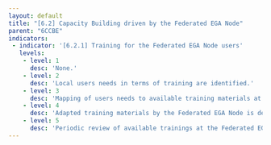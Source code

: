 ```yaml
---
layout: default
title: "[6.2] Capacity Building driven by the Federated EGA Node"
parent: "6CCBE"
indicators:
 - indicator: '[6.2.1] Training for the Federated EGA Node users'
   levels:
    - level: 1
      desc: 'None.'
    - level: 2
      desc: 'Local users needs in terms of training are identified.'
    - level: 3  
      desc: 'Mapping of users needs to available training materials at the Federated EGA Ecosystem is completed.'
    - level: 4
      desc: 'Adapted training materials by the Federated EGA Node is delivered to local users.'
    - level: 5
      desc: 'Periodic review of available trainings at the Federated EGA Node and its contributions to the Federated EGA Ecosystem.'
---
```

